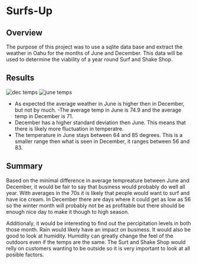 # Surfs-Up
## Overview
The purpose of this project was to use a sqlite data base and extract the weather in Oahu for the months of June and December.  This data will be used to determine the viability of a year round Surf and Shake Shop.

## Results
![dec temps](https://user-images.githubusercontent.com/117960721/236065563-e176bd26-5e12-491c-aeda-b01f867ec389.png)
![june temps](https://user-images.githubusercontent.com/117960721/236065577-2fff58de-513f-41b8-bdec-b32621a9dad3.png)

- As expected the average weather in June is higher then in December, but not by much.
-The average temp in June is 74.9 and the average temp in December is 71.
- December has a higher standard deviation then June.  This means that there is likely more fluctuation in temperatre.
- The temperature in June stays between 64 and 85 degrees.  This is a smaller range then what is seen in December, it ranges between 56 and 83.

## Summary
Based on the minimal difference in average tempreature between June and December, it would be fair to say that business would probably do well all year.  With averages in the 70s it is likely that people would want to surf and have ice cream.  In December there are days where it could get as low as 56 so the winter month will probably not be as profitable but there should be enough nice day to make it though to high season.  

Additionaly, it would be interesting to find out the percipitation levels in both those month.  Rain would likely have an impact on business. It would also be good to look at humidity. Humidity can greatly change the feel of the outdoors even if the temps are the same.  The Surt and Shake Shop would relly on customers wanting to be outside so it is very important to look at all posible factors.
